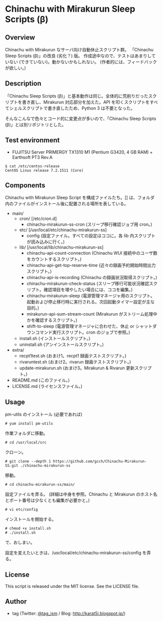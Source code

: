 # Chinachu with Mirakurun Sleep Scripts (β)

## Overview

Chinachu with Mirakurun なサーバ向け自動休止スクリプト群。
「Chinachu Sleep Scripts (β)」の改良 (劣化？) 版。
作成途中なので、テストはあまりしていない (できていない)。動かないかもしれない。 (作者的には、フィードバックが欲しい。)


## Description

「Chinachu Sleep Scripts (β)」と基本動作は同じ。全体的に荒削りだったスクリプトを書き直し、Mirakurun 対応部分を加えた。API を叩くスクリプトをすべてシェルスクリプトで書き直したため、Python 3 は不要となった。

そんなこんなで色々とコード的に変更点が多いので、「Chinachu Sleep Scripts (β)」とは別リポジトリとした。


## Test environment

* FUJITSU Server PRIMERGY TX1310 M1 (Pentium G3420, 4 GB RAM) + Earthsoft PT3 Rev.A

```
$ cat /etc/centos-release
CentOS Linux release 7.2.1511 (Core)
```

## Components

Chinachu with Mirakurun Sleep Script を構成ファイルたち。[] は、フォルダ内のファイルがインストール後に配置される場所を表している。

- main/
  - cron/ [/etc/cron.d]
    - chinachu-mirakurun-ss-cron (スリープ移行確認ジョブ用 cron。)
  - etc/ [/usr/local/etc/chinachu-mirakurun-ss]
    - config (設定ファイル。すべての設定はココに。各 lib 内スクリプトが読み込みに行く。)
  - lib/ [/usr/local/lib/chinachu-mirakurun-ss]
    - chinachu-api-count-connection (Chinachu WUI 接続中のユーザ数をカウントするスクリプト。)
    - chinachu-api-get-top-reserve-time (近々の録画予約開始時間出力スクリプト。)
    - chinachu-api-is-recording (Chinachu の録画状況取得スクリプト。)
    - chinachu-mirakurun-check-status (スリープ移行可能状況確認スクリプト。確認項目を増やしたい場合には、ココを編集。)
    - chinachu-mirakurun-sleep (電源管理マネージャ用のスクリプト。起動および停止移行時に実行される。次回起動タイマー設定が主な目的。)
    - mirakurun-api-sum-stream-count (Mirakurun がストリーム処理中かを確認するスクリプト。)
    - shift-to-sleep (電源管理マネージャに合わせた、休止 or シャットダウンコマンド実行スクリプト。cron のジョブで参照。)
  - install.sh (インストールスクリプト。)
  - uninstall.sh (アンインストールスクリプト。)
- extra/
  - recpt1test.sh (おまけ1。recpt1 録画テストスクリプト。)
  - rivaruntest.sh (おまけ2。rivarun 録画テストスクリプト。)
  - update-mirakurun.sh (おまけ3。Mirakurun & Rivarun 更新スクリプト。)
- README.md (このファイル。)
- LICENSE.md (ライセンスファイル。)


## Usage

pm-utils のインストール (必要であれば)

```
# yum install pm-utils
```

作業フォルダに移動。

```
# cd /usr/local/src
```

クローン。

```
# git clone --depth 1 https://github.com/gcch/Chinachu-Mirakurun-SS.git ./chinachu-mirakurun-ss
```

移動。

```
# cd chinachu-mirakurun-ss/main/
```

設定ファイルを弄る。 (詳細は中身を参照。Chinachu と Mirakurun のホスト名とポート番号は少なくとも編集が必要かと。)

```
# vi etc/config
```

インストールを開始する。

```
# chmod +x install.sh
# ./install.sh
```

で、おしまい。

設定を変えたいときは、/usr/local/etc/chinachu-mirakurun-ss/config を弄る。


## License
This script is released under the MIT license. See the LICENSE file.


## Author
* tag (Twitter: [@tag_ism](https://twitter.com/tag_ism "tag (@tag_ism) | Twitter") / Blog: http://karat5i.blogspot.jp/)
